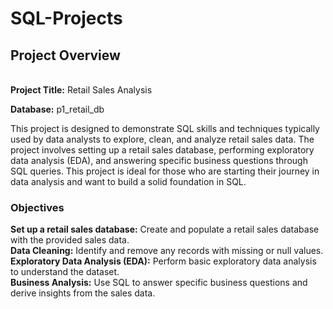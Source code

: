 # SQL-Projects

<h2>Project Overview</h2><br>
<b>Project Title:</b> Retail Sales Analysis<br>

<b>Database:</b> p1_retail_db<br>

This project is designed to demonstrate SQL skills and techniques typically used by data analysts to explore, clean, and analyze retail sales data. The project involves setting up a retail sales database, performing exploratory data analysis (EDA), and answering specific business questions through SQL queries. This project is ideal for those who are starting their journey in data analysis and want to build a solid foundation in SQL.<br>

<h3>Objectives</h3>
<b>Set up a retail sales database:</b> Create and populate a retail sales database with the provided sales data.<br>
<b>Data Cleaning:</b> Identify and remove any records with missing or null values.<br>
<b>Exploratory Data Analysis (EDA):</b> Perform basic exploratory data analysis to understand the dataset.<br>
<b>Business Analysis:</b> Use SQL to answer specific business questions and derive insights from the sales data.<br>
